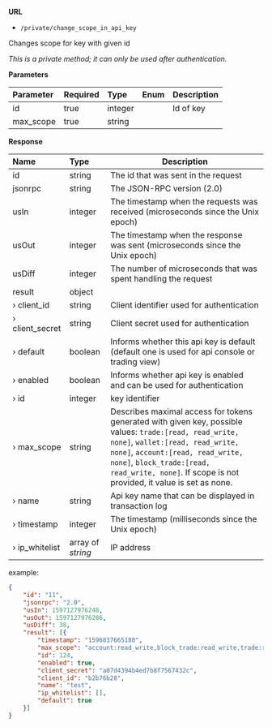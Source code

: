 **URL** 

- `/private/change_scope_in_api_key`

Changes scope for key with given id



*This is a private method; it can only be used after authentication.*

**Parameters** 

| Parameter | Required | Type    | Enum | Description |
| :-------- | :------- | :------ | ---- | ----------- |
| id        | true     | integer |      | Id of key   |
| max_scope | true     | string  |      |             |



**Response**

| **Name**        | **Type** | **Description**                                              |
| :-------------- | :------- | ------------------------------------------------------------ |
| id              | string   | The id that was sent in the request                          |
| jsonrpc         | string   | The JSON-RPC version (2.0)                                   |
| usIn            | integer  | The timestamp when the requests was received (microseconds since the Unix epoch)                                                    |
| usOut           | integer  | The timestamp when the response was sent (microseconds since the Unix epoch)                                                   |
| usDiff          | integer  | The number of microseconds that was spent handling the request                                                         |
| result          | object   |                                                              |
| › client_id     | string   | Client identifier used for authentication                    |
| › client_secret | string   | Client secret used for authentication                        |
| › default       | boolean  | Informs whether this api key is default (default one is used for api console or trading view) |
| › enabled       | boolean  | Informs whether api key is enabled and can be used for authentication |
| › id            | integer  | key identifier                                               |
| › max_scope     | string   | Describes maximal access for tokens generated with given key, possible values: `trade:[read, read_write, none]`, `wallet:[read, read_write, none]`, `account:[read, read_write, none]`, `block_trade:[read, read_write, none]`. If scope is not provided, it value is set as none. |
| › name          | string   | Api key name that can be displayed in transaction log        |
| › timestamp     | integer  | The timestamp (milliseconds since the Unix epoch)            |
| › ip_whitelist     | array of *string*   |    IP address                                |

example:

```json
{
	"id": "11",
	"jsonrpc": "2.0",
	"usIn": 1597127976248,
	"usOut": 1597127976286,
	"usDiff": 38,
	"result": [{
		"timestamp": "1596837665180",
		"max_scope": "account:read_write,block_trade:read_write,trade:read_write,wallet:read_write",
		"id": 124,
		"enabled": true,
		"client_secret": "a07d4394b4ed7b8f7567432c",
		"client_id": "b2b76b28",
		"name": "test",
		"ip_whitelist": [],
		"default": true
	}]
}
```

